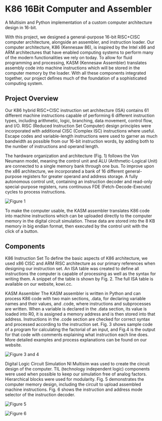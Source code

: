 # K86 16Bit Computer and Assembler

A Multisim and Python implementation of a custom computer architecture design in 16-bit.

With this project, we designed a general-purpose 16-bit RISC+CISC computer architecture, alongside an assembler, and instruction loader. Our computer architecture, K86 (Kennesaw 86), is inspired by the Intel x86 and ARM architectures that have enabled computing systems to perform many of the modern functionalities we rely on today. To allow for fluid programming and processing, KASM (Kennesaw Assembler) translates assembly code into machine instructions which will be stored in the computer memory by the loader. With all these components integrated together, our project defines much of the foundation of a sophisticated computing system.

## Project Overview

Our K86 hybrid RISC+CISC instruction set architecture (ISA) contains 61 different machine instructions capable of performing 6 different instruction types, including arithmetic, logic, branching, data movement, control flow, and I/O. RISC (Reduced Instruction Set Computer) design principles were incorporated with additional CISC (Complex ISC) instructions where useful. Escape codes and variable-length instructions were used to garner as much bandwidth as possible from our 16-bit instruction words, by adding both to the number of instructions and operand length.

The hardware organization and architecture (Fig. 1) follows the Von Neumann model, meaning the control unit and ALU (Arithmetic-Logical Unit) are connected to a single memory bank through one bus. To improve upon the x86 architecture, we incorporated a bank of 16 different general-purpose registers for greater operand and address storage. A fully autonomous control unit, containing an instruction decoder and read-only special-purpose registers, runs continuous FDE (Fetch-Decode-Execute) cycles to process instructions.

![Figure 1](https://github.com/user-attachments/assets/6604c0a0-6570-4d54-9ffe-ade2aa0a14b1)

To make the computer usable, the KASM assembler translates K86 code into machine instructions which can be uploaded directly to the computer memory in the digital circuit simulation. These data are stored into the 8 KB memory in big endian format, then executed by the control unit with the click of a button. 

## Components

K86 Instruction Set
To define the basic aspects of K86 architecture, we used x86 CISC and ARM RISC architecture as our primary references when designing our instruction set. An ISA table was created to define all instructions the computer is capable of processing as well as the syntax for writing them. A snippet of the table is shown by Fig. 2. The full ISA table is available on our website, kowi.cc.

KASM Assembler
The KASM assembler is written in Python and can process K86 code with two main sections, .data, for declaring variable names and their values, and .code, where instructions and subprocesses are written. When a variable is declared in the .data section, its value is loaded into R0, it is assigned a memory address and is then stored into that address. Instructions in the .code section are checked for correct syntax and processed according to the instruction set. Fig. 3 shows sample code of a program for calculating the factorial of an input, and Fig.4 is the output for that code with comments explaining what instruction each line does. More detailed examples and process explanations can be found on our website.

![Figure 3 and 4](https://github.com/user-attachments/assets/dce10b19-6aa6-42bc-a831-00751ac2342d)

Digital Logic Circuit Simulation
NI Multisim was used to create the circuit design of the computer. TIL (technology independent logic) components were used when possible to keep our simulation free of analog factors. Hierarchical blocks were used for modularity. Fig. 5 demonstrates the computer memory design, including the circuit to upload assembled machine instructions. Fig. 6 shows the instruction and address mode selector of the instruction decoder.

![Figure 5](https://github.com/user-attachments/assets/f8fc3eb9-a69c-4623-85d7-f5aff4a42a34)

![Figure 6](https://github.com/user-attachments/assets/d92fa062-e183-4416-a417-a2d00d70faa4)
